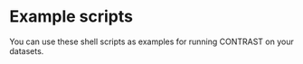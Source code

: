 # Example scripts

You can use these shell scripts as examples for running CONTRAST on your datasets.